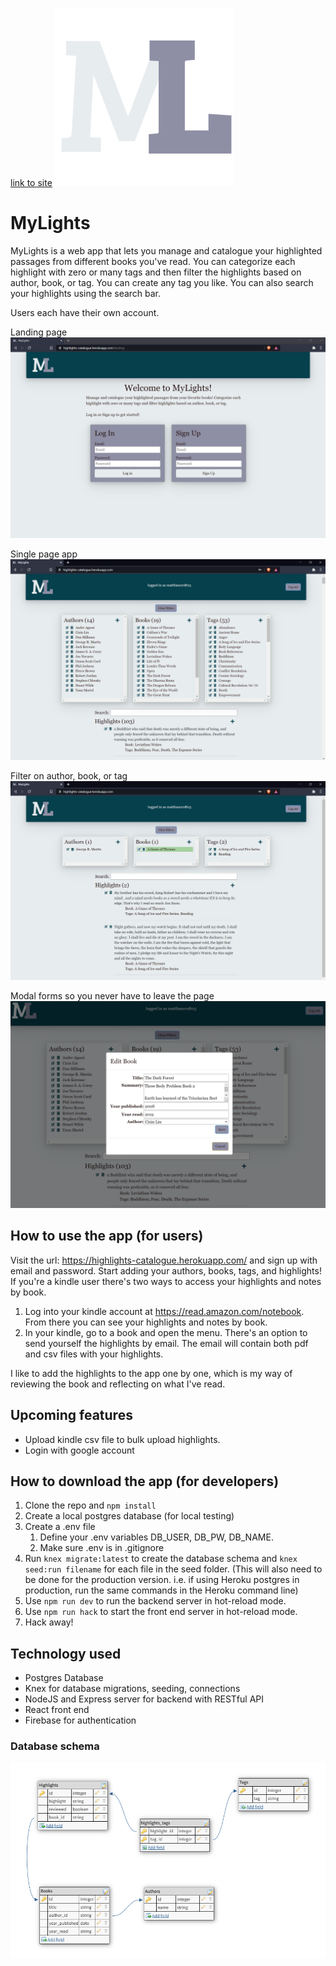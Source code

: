 [link to site](https://highlights-catalogue.herokuapp.com/) <img src="./src/img/ML - Logo.png" alt="Mylights Logo" />
# MyLights 
MyLights is a web app that lets you manage and catalogue your highlighted passages from different books you've read. You can categorize each highlight with zero or many tags and then filter the highlights based on author, book, or tag. You can create any tag you like. You can also search your highlights using the search bar.

Users each have their own account.

Landing page
<img src="/img/LandingPage.PNG" alt="Landing page" />

Single page app
<img src="/img/Screenshot_Full.PNG" alt="Screenshot of whole page" />

Filter on author, book, or tag
<img src="/img/Filter.PNG" alt="Filtering" />

Modal forms so you never have to leave the page
<img src="/img/Add Book.PNG" alt="Modal forms" />

## How to use the app (for users)
Visit the url: https://highlights-catalogue.herokuapp.com/ and sign up with email and password. Start adding your authors, books, tags, and highlights! If you're a kindle user there's two ways to access your highlights and notes by book.
1. Log into your kindle account at https://read.amazon.com/notebook. From there you can see your highlights and notes by book. 
1. In your kindle, go to a book and open the menu. There's an option to send yourself the highlights by email. The email will contain both pdf and csv files with your highlights.

I like to add the highlights to the app one by one, which is my way of reviewing the book and reflecting on what I've read.

## Upcoming features
- Upload kindle csv file to bulk upload highlights.
- Login with google account

## How to download the app (for developers)
1. Clone the repo and ```npm install```
2. Create a local postgres database (for local testing)
3. Create a .env file
    1. Define your .env variables DB_USER, DB_PW, DB_NAME.
    2. Make sure .env is in .gitignore
4. Run ```knex migrate:latest``` to create the database schema and ```knex seed:run filename``` for each file in the seed folder. (This will also need to be done for the production version. i.e. if using Heroku postgres in production, run the same commands in the Heroku command line)
5. Use ```npm run dev``` to run the backend server in hot-reload mode.
6. Use ```npm run hack``` to start the front end server in hot-reload mode.
7. Hack away!

## Technology used
* Postgres Database
* Knex for database migrations, seeding, connections
* NodeJS and Express server for backend with RESTful API
* React front end
* Firebase for authentication

### Database schema 
![Database Schema](/img/SchemaDiagram.PNG)
